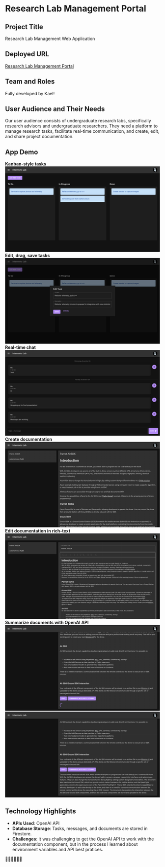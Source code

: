 # Research Lab Management Portal

## Project Title
Research Lab Management Web Application

## Deployed URL
[Research Lab Management Portal](https://lab-portal-f239e.web.app/)

## Team and Roles
Fully developed by Kael!

## User Audience and Their Needs
Our user audience consists of undergraduate research labs, specifically research advisors and undergraduate researchers. They need a platform to manage research tasks, facilitate real-time communication, and create, edit, and share project documentation.

## App Demo
**Kanban-style tasks**
![App Demo Screenshot 1](assets/shot1.png)
**Edit, drag, save tasks**
![App Demo Screenshot 2](assets/shot2.png)
**Real-time chat**
![App Demo Screenshot 3](assets/shot3.png)
**Create documentation**
![App Demo Screenshot 4](assets/shot4.png)
**Edit documentation in rich-text**
![App Demo Screenshot 5](assets/shot5.png)
**Summarize documents with OpenAI API**
![App Demo Screenshot 6](assets/shot6.png)
![App Demo Screenshot 7](assets/shot7.png)

## Technology Highlights
- **APIs Used**: OpenAI API
- **Database Storage**: Tasks, messages, and documents are stored in Firestore.
- **Challenges**: It was challenging to get the OpenAI API to work with the documentation component, but in the process I learned about environment variables and API best pratices.

👏🏼👏🏼👏🏼
